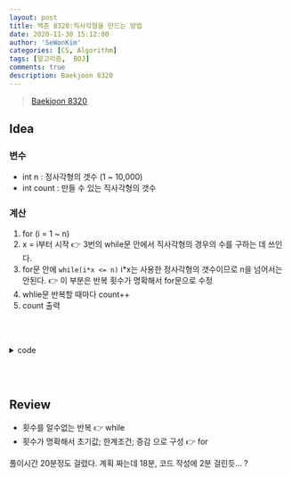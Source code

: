 ```yaml
---
layout: post
title: 백준 8320:직사각형을 만드는 방법
date: 2020-11-30 15:12:00
author: 'SeWonKim'
categories: [CS, Algorithm]
tags: [알고리즘,  BOJ]
comments: true
description: Baekjoon 8320
---
```


> [Baekjoon 8320](https://www.acmicpc.net/problem/8320)

## Idea

### 변수

- int n : 정사각형의 갯수 (1 ~ 10,000)
- int count : 만들 수 있는 직사각형의 갯수

### 계산

1. for (i = 1 ~ n)  
2. x = i부터 시작 👉 3번의 while문 안에서 직사각형의 경우의 수를 구하는 데 쓰인다.
3. for문 안에 `while(i*x <= n)` i*x는 사용한 정사각형의 갯수이므로 n을 넘어서는 안된다. 👉 이 부분은 반복 횟수가 명확해서 for문으로 수정
4. whlie문 반복할 때마다 count++
5. count 출력
 


&nbsp;  
&nbsp;

<details>
    <summary>code</summary>
    <div markdown="1">

    ```java
    import java.util.Scanner;

    public class Main {

        public static void main(String[] args) {
            Scanner sc = new Scanner(System.in);
            int n = sc.nextInt();
            int count = 0;
            
            for (int i = 1; i <= n; i++) {
                for (int x = i; i*x <= n ; x++) {
                    count++;
                }
            }
            
            System.out.println(count);
            sc.close();
        }

    }
    ```

</div>
</details>

&nbsp;  
&nbsp;

## Review

- 횟수를 알수없는 반복 👉 while
- 횟수가 명확해서 초기값; 한계조건; 증감 으로 구성 👉 for

풀이시간 20분정도 걸렸다. 계획 짜는데 18분, 코드 작성에 2분 걸린듯... ?

&nbsp;  
&nbsp;
